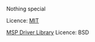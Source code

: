 Nothing special

Licence: [MIT](https://www.mit.edu/~amini/LICENSE.md)

[MSP Driver Library](http://www.ti.com/tool/MSPDRIVERLIB) Licence: BSD